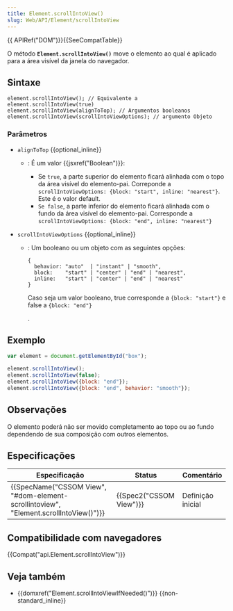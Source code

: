 ```yaml
---
title: Element.scrollIntoView()
slug: Web/API/Element/scrollIntoView
---
```

{{ APIRef("DOM")}}{{SeeCompatTable}}

O método **`Element.scrollIntoView()`** move o elemento ao qual é aplicado para a área visível da janela do navegador.

## Sintaxe

```
element.scrollIntoView(); // Equivalente a element.scrollIntoView(true)
element.scrollIntoView(alignToTop); // Argumentos booleanos
element.scrollIntoView(scrollIntoViewOptions); // argumento Objeto
```

### Parâmetros

- `alignToTop` {{optional_inline}}

  - : É um valor {{jsxref("Boolean")}}:

    - Se `true`, a parte superior do elemento ficará alinhada com o topo da área visível do elemento-pai. Correponde a `scrollIntoViewOptions: {block: "start", inline: "nearest"}`. Este é o valor default.
    - `Se false`, a parte inferior do elemento ficará alinhada com o fundo da área visível do elemento-pai. Corresponde a `scrollIntoViewOptions: {block: "end", inline: "nearest"}`

- `scrollIntoViewOptions` {{optional_inline}}

  - : Um booleano ou um objeto com as seguintes opções:

    ```idl
    {
      behavior: "auto"  | "instant" | "smooth",
      block:    "start" | "center" | "end" | "nearest",
      inline:   "start" | "center" | "end" | "nearest"
    }
    ```

    Caso seja um valor booleano, true corresponde a `{block: "start"}` e false a `{block: "end"}`

    .

## Exemplo

```js
var element = document.getElementById("box");

element.scrollIntoView();
element.scrollIntoView(false);
element.scrollIntoView({block: "end"});
element.scrollIntoView({block: "end", behavior: "smooth"});
```

## Observações

O elemento poderá não ser movido completamento ao topo ou ao fundo dependendo de sua composição com outros elementos.

## Especificações

| Especificação                                                                                                    | Status                           | Comentário        |
| ---------------------------------------------------------------------------------------------------------------- | -------------------------------- | ----------------- |
| {{SpecName("CSSOM View", "#dom-element-scrollintoview", "Element.scrollIntoView()")}} | {{Spec2("CSSOM View")}} | Definição inicial |

## Compatibilidade com navegadores

{{Compat("api.Element.scrollIntoView")}}

## Veja também

- {{domxref("Element.scrollIntoViewIfNeeded()")}} {{non-standard_inline}}
